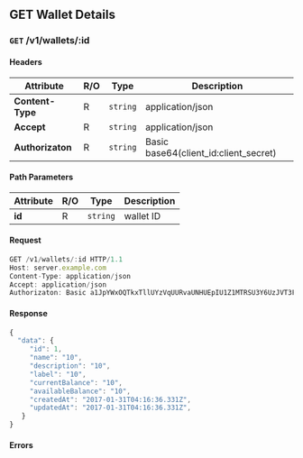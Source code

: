 ## **GET Wallet Details**

### `GET` /v1/wallets/:id
#### Headers
|Attribute  | R/O  | Type  | Description |
|---------  | ---  | ----  | ----------- |
| **Content-Type**  | R  |`string` | application/json |
| **Accept**  | R  |`string` | application/json |
| **Authorizaton**  | R  |`string` | Basic base64(client_id:client_secret) |

#### Path Parameters
|Attribute  | R/O  | Type  | Description |
|---------  | ---  | ----  | ----------- |
| **id**  | R  |`string` | wallet ID |

#### Request
```javascript
GET /v1/wallets/:id HTTP/1.1
Host: server.example.com
Content-Type: application/json
Accept: application/json
Authorizaton: Basic a1JpYWxOQTkxTllUYzVqUURvaUNHUEpIU1Z1MTRSU3Y6UzJVT3FWckNzbUU3Mk9Scjh1UjFVV2NJck5UVmxzTnk=
```

#### Response
```javascript
{
  "data": {
     "id": 1,
     "name": "10",
     "description": "10",
     "label": "10",
     "currentBalance": "10",
     "availableBalance": "10",
     "createdAt": "2017-01-31T04:16:36.331Z",
     "updatedAt": "2017-01-31T04:16:36.331Z",
   }
}
```

#### Errors

